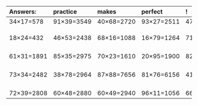 | Answers: | practice | makes | perfect | ! |
| :--- | :--- | :--- | :--- | :--- |
| 34×17=578 | 91×39=3549 | 40×68=2720 | 93×27=2511 | 47×19=893 | 
|   |   |   |   |   | 
|   |   |   |   |   | 
|   |   |   |   |   | 
| 18×24=432 | 46×53=2438 | 68×16=1088 | 16×79=1264 | 71×41=2911 | 
|   |   |   |   |   | 
|   |   |   |   |   | 
|   |   |   |   |   | 
|   |   |   |   |   | 
| 61×31=1891 | 85×35=2975 | 70×23=1610 | 20×95=1900 | 82×82=6724 | 
|   |   |   |   |   | 
|   |   |   |   |   | 
|   |   |   |   |   | 
|   |   |   |   |   | 
| 73×34=2482 | 38×78=2964 | 87×88=7656 | 81×76=6156 | 41×47=1927 | 
|   |   |   |   |   | 
|   |   |   |   |   | 
|   |   |   |   |   | 
|   |   |   |   |   | 
| 72×39=2808 | 60×48=2880 | 60×49=2940 | 96×11=1056 | 66×25=1650 | 
